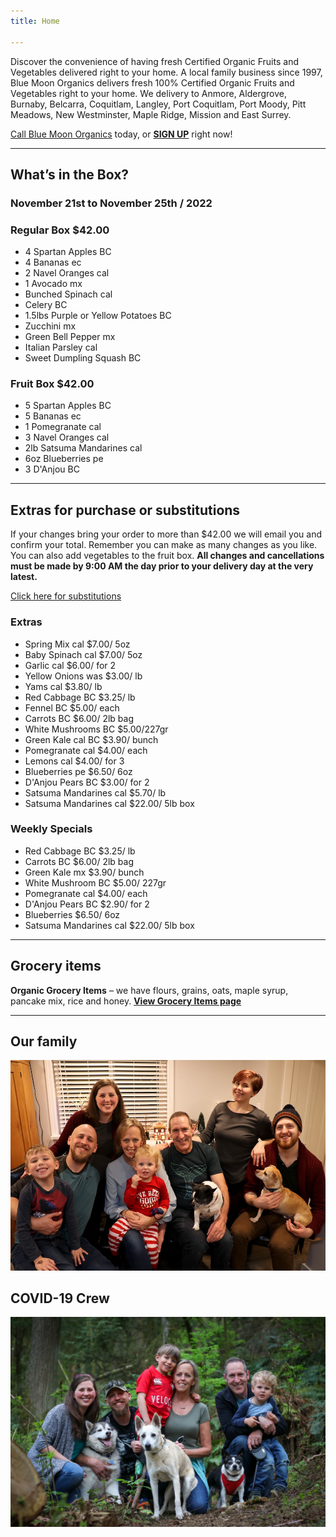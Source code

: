 ```yaml
---
title: Home

---
```

Discover the convenience of having fresh Certified Organic Fruits and Vegetables delivered right to your home. A local family business since 1997, Blue Moon Organics delivers fresh 100% Certified Organic Fruits and Vegetables right to your home. We delivery to Anmore, Aldergrove, Burnaby, Belcarra, Coquitlam, Langley, Port Coquitlam, Port Moody, Pitt Meadows, New Westminster, Maple Ridge, Mission and East Surrey.

[Call Blue Moon Organics](/contact) today, or [**SIGN UP**](/sign-up) right now!

***

## What’s in the Box?

### **November 21st to November 25th / 2022**

### Regular Box $42.00

* 4 Spartan Apples BC
* 4 Bananas ec
* 2 Navel Oranges cal
* 1 Avocado mx
* Bunched Spinach cal
* Celery BC
* 1.5lbs Purple or Yellow Potatoes BC
* Zucchini mx
* Green Bell Pepper mx
* Italian Parsley cal
* Sweet Dumpling Squash BC

### Fruit Box $42.00

* 5 Spartan Apples BC
* 5 Bananas ec
* 1 Pomegranate  cal
* 3 Navel Oranges cal
* 2lb Satsuma Mandarines  cal
* 6oz Blueberries pe
* 3 D'Anjou BC

***

## Extras for purchase or substitutions

If your changes bring your order to more than $42.00 we will email you and confirm your total. Remember you can make as many changes as you like. You can also add vegetables to the fruit box. **All changes and cancellations must be made by 9:00 AM the day prior to your delivery day at the very latest.**

[Click here for substitutions](/substitutions "Click here for substitutions")

### Extras

* Spring Mix  cal  $7.00/ 5oz
* Baby Spinach  cal  $7.00/ 5oz
* Garlic  cal  $6.00/ for 2
* Yellow Onions was  $3.00/ lb
* Yams  cal  $3.80/ lb
* Red Cabbage BC  $3.25/ lb
* Fennel BC  $5.00/ each
* Carrots BC  $6.00/ 2lb bag
* White Mushrooms BC  $5.00/227gr
* Green Kale cal  BC  $3.90/ bunch
* Pomegranate  cal  $4.00/ each
* Lemons  cal  $4.00/ for 3
* Blueberries pe  $6.50/ 6oz
* D'Anjou Pears  BC  $3.00/ for 2
* Satsuma Mandarines  cal  $5.70/ lb
* Satsuma Mandarines  cal  $22.00/ 5lb box

### Weekly Specials

* Red Cabbage BC  $3.25/ lb
* Carrots BC  $6.00/ 2lb bag
* Green Kale mx  $3.90/ bunch
* White Mushroom BC   $5.00/ 227gr
* Pomegranate cal  $4.00/ each
* D'Anjou Pears  BC  $2.90/ for 2
* Blueberries   $6.50/ 6oz
* Satsuma Mandarines cal  $22.00/ 5lb box

***

## Grocery items

**Organic Grocery Items** – we have flours, grains, oats, maple syrup, pancake mix, rice and honey. [**View Grocery Items page**](/groceries)

***

## Our family

![Our family.](./uploads/IMG_1376-copy.jpg "Our family")

## COVID-19 Crew

![COVID-19 crew.](./uploads/covid.jpg "COVID-19 crew")